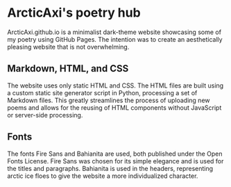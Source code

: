# ArcticAxi's poetry hub

ArcticAxi.github.io is a minimalist dark-theme website showcasing some of my poetry using GitHub Pages. The intention was to create an aesthetically pleasing website that is not overwhelming.

## Markdown, HTML, and CSS
The website uses only static HTML and CSS. The HTML files are built using a custom static site generator script in Python, processing a set of Markdown files. This greatly streamlines the process of uploading new poems and allows for the reusing of HTML components without JavaScript or server-side processing.

## Fonts
The fonts Fire Sans and Bahianita are used, both published under the Open Fonts License. Fire Sans was chosen for its simple elegance and is used for the titles and paragraphs. Bahianita is used in the headers, representing arctic ice floes to give the website a more individualized character. 

